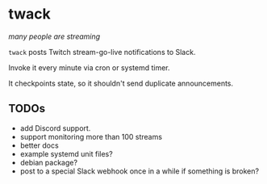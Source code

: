 # twack
*many people are streaming*

`twack` posts Twitch stream-go-live notifications to Slack.

Invoke it every minute via cron or systemd timer.

It checkpoints state, so it shouldn't send duplicate announcements.

## TODOs
* add Discord support.
* support monitoring more than 100 streams
* better docs
* example systemd unit files?
* debian package?
* post to a special Slack webhook once in a while if something is broken?
